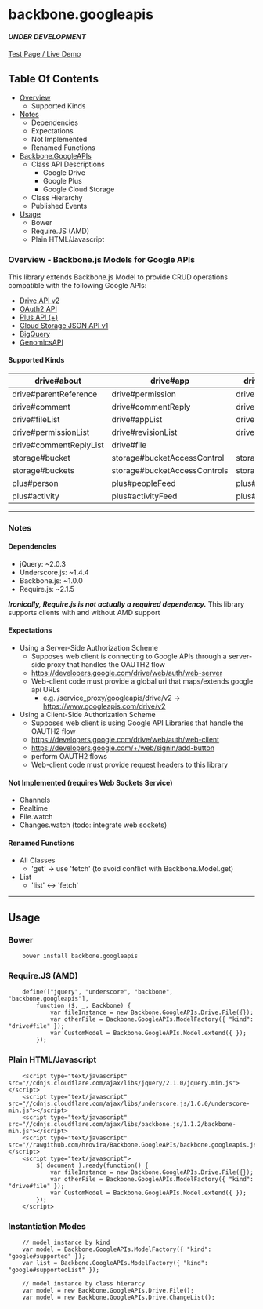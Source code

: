 backbone.googleapis
==================== 
#### _UNDER DEVELOPMENT_
[Test Page / Live Demo](https://hrovira.github.io/Backbone.GoogleAPIs)

## Table Of Contents
  * [Overview](#overview)
    * Supported Kinds
  * [Notes](#notes)
    * Dependencies
    * Expectations
    * Not Implemented
    * Renamed Functions
  * [Backbone.GoogleAPIs](APIs.md)
    * Class API Descriptions
        * Google Drive
        * Google Plus
        * Google Cloud Storage
    * Class Hierarchy
    * Published Events
  * [Usage](#usage)
    * Bower
    * Require.JS (AMD)
    * Plain HTML/Javascript


### <a name="overview">Overview - Backbone.js Models for Google APIs</a>
This library extends Backbone.js Model to provide CRUD operations compatible with the following Google APIs:
  * [Drive API v2](https://developers.google.com/drive/v2/reference/)
  * [OAuth2 API]()
  * [Plus API (+)]()
  * [Cloud Storage JSON API v1](https://developers.google.com/storage/docs/json_api/v1/)
  * [BigQuery]()
  * [GenomicsAPI]()

#### Supported Kinds
| drive#about | drive#app | drive#change | drive#childReference |
| ----------- | ----------- | ----------- | ----------- |
| drive#parentReference | drive#permission | drive#revision | drive#property |
| drive#comment | drive#commentReply | drive#appList | drive#changeList |
| drive#fileList | drive#appList | drive#childList | drive#parentList |
| drive#permissionList | drive#revisionList | drive#propertyList | drive#commentList |
| drive#commentReplyList | drive#file | | |
| storage#bucket | storage#bucketAccessControl | storage#object | storage#objectAccessControl |
| storage#buckets | storage#bucketAccessControls | storage#objects | storage#objectAccessControls |
| plus#person | plus#peopleFeed | plus#moment | plus#momentsFeed |
| plus#activity | plus#activityFeed | plus#comment | plus#commentFeed |

----------------------
### <a name="notes">Notes</a>
#### Dependencies
  * jQuery: ~2.0.3
  * Underscore.js: ~1.4.4
  * Backbone.js: ~1.0.0
  * Require.js: ~2.1.5

**_Ironically, Require.js is not actually a required dependency._** This library supports clients with and without AMD support


#### Expectations
  * Using a Server-Side Authorization Scheme
     * Supposes web client is connecting to Google APIs through a server-side proxy that handles the OAUTH2 flow
     * https://developers.google.com/drive/web/auth/web-server
     * Web-client code must provide a global uri that maps/extends google api URLs
        * e.g. /service_proxy/googleapis/drive/v2 -> https://www.googleapis.com/drive/v2
  * Using a Client-Side Authorization Scheme
     * Supposes web client is using Google API Libraries that handle the OAUTH2 flow
     * https://developers.google.com/drive/web/auth/web-client
     * https://developers.google.com/+/web/signin/add-button
     * perform OAUTH2 flows
     * Web-client code must provide request headers to this library

#### Not Implemented (requires Web Sockets Service)
  * Channels
  * Realtime
  * File.watch
  * Changes.watch (todo: integrate web sockets)

#### Renamed Functions
  * All Classes
      * 'get' -> use 'fetch' (to avoid conflict with Backbone.Model.get)
  * List
      * 'list' <-> 'fetch'

---------

## <a name="usage">Usage</a>

### Bower
```
    bower install backbone.googleapis
```

### Require.JS (AMD)
```
    define(["jquery", "underscore", "backbone", "backbone.googleapis"],
        function ($, _, Backbone) {
            var fileInstance = new Backbone.GoogleAPIs.Drive.File({});
            var otherFile = Backbone.GoogleAPIs.ModelFactory({ "kind": "drive#file" });
            var CustomModel = Backbone.GoogleAPIs.Model.extend({ });
        });
```

### Plain HTML/Javascript
```
    <script type="text/javascript" src="//cdnjs.cloudflare.com/ajax/libs/jquery/2.1.0/jquery.min.js"></script>
    <script type="text/javascript" src="//cdnjs.cloudflare.com/ajax/libs/underscore.js/1.6.0/underscore-min.js"></script>
    <script type="text/javascript" src="//cdnjs.cloudflare.com/ajax/libs/backbone.js/1.1.2/backbone-min.js"></script>
    <script type="text/javascript" src="//rawgithub.com/hrovira/Backbone.GoogleAPIs/backbone.googleapis.js"></script>
    <script type="text/javascript">
        $( document ).ready(function() {
            var fileInstance = new Backbone.GoogleAPIs.Drive.File({});
            var otherFile = Backbone.GoogleAPIs.ModelFactory({ "kind": "drive#file" });
            var CustomModel = Backbone.GoogleAPIs.Model.extend({ });
        });
    </script>
```

### Instantiation Modes
```
    // model instance by kind
    var model = Backbone.GoogleAPIs.ModelFactory({ "kind": "google#supported" });
    var list = Backbone.GoogleAPIs.ModelFactory({ "kind": "google#supportedList" });

    // model instance by class hierarcy
    var model = new Backbone.GoogleAPIs.Drive.File();
    var model = new Backbone.GoogleAPIs.Drive.ChangeList();
```